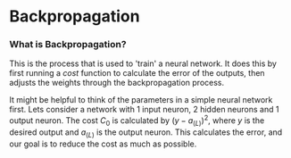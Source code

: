 # Backpropagation

### What is Backpropagation?
This is the process that is used to 'train' a neural network. It does this by first running a *cost* function to calculate the error of the outputs, then adjusts the weights through the backpropagation process.

It might be helpful to think of the parameters in a simple neural network first. Lets consider a network with 1 input neuron, 2 hidden neurons and 1 output neuron. The cost $C_0$ is calculated by $(y-a_{(L)})^2$, where $y$ is the desired output and $a_{(L)}$ is the output neuron. This calculates the error, and our goal is to reduce the cost as much as possible. 
